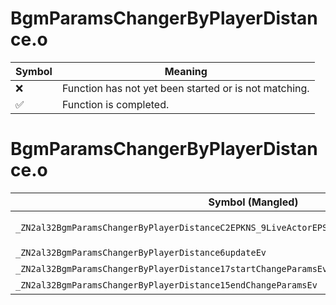 # BgmParamsChangerByPlayerDistance.o
| Symbol | Meaning 
| ------------- | ------------- 
| :x: | Function has not yet been started or is not matching. 
| :white_check_mark: | Function is completed. 


# BgmParamsChangerByPlayerDistance.o
| Symbol (Mangled) | Symbol (Demangled) | Decompiled? |
| ------------- |  ------------- | ------------- |
| `_ZN2al32BgmParamsChangerByPlayerDistanceC2EPKNS_9LiveActorEPS1_bfffPKcPNS0_15IFunctorCreatorE` | `al::BgmParamsChangerByPlayerDistance::BgmParamsChangerByPlayerDistance(al::LiveActor const*,al::LiveActor*,bool,float,float,float,char const*,al::BgmParamsChangerByPlayerDistance::IFunctorCreator *)` | :x: |
| `_ZN2al32BgmParamsChangerByPlayerDistance6updateEv` | `al::BgmParamsChangerByPlayerDistance::update(void)` | :x: |
| `_ZN2al32BgmParamsChangerByPlayerDistance17startChangeParamsEv` | `al::BgmParamsChangerByPlayerDistance::startChangeParams(void)` | :x: |
| `_ZN2al32BgmParamsChangerByPlayerDistance15endChangeParamsEv` | `al::BgmParamsChangerByPlayerDistance::endChangeParams(void)` | :x: |
